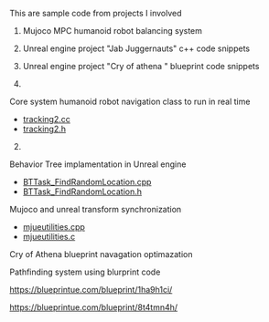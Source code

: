 This are sample code from projects I involved 

1) Mujoco MPC humanoid robot balancing system 

2) Unreal engine project "Jab Juggernauts" c++ code snippets

3) Unreal engine project  "Cry of athena " blueprint code snippets




1)


Core system humanoid robot navigation class to run in real time
- [tracking2.cc](mujocoMPCc++/tracking2.cc)
- [tracking2.h](mujocoMPCc++/tracking2.h)



2)


Behavior Tree implamentation in Unreal engine
- [BTTask_FindRandomLocation.cpp](JabJuggernautsUEc++/BTTask_FindRandomLocation.cc)
- [BTTask_FindRandomLocation.h](JabJuggernautsUEc++/BTTask_FindRandomLocation.h)


Mujoco and unreal transform synchronization
- [mjueutilities.cpp](JabJuggernautsUEc++/mjueutilities.cpp)
- [mjueutilities.c](JabJuggernautsUEc++/mjueutilities.h)


Cry of Athena blueprint navagation optimazation 


Pathfinding system using blurprint code

https://blueprintue.com/blueprint/1ha9h1ci/

https://blueprintue.com/blueprint/8t4tmn4h/